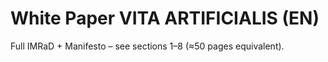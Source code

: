 # White Paper VITA ARTIFICIALIS (EN)

Full IMRaD + Manifesto – see sections 1–8 (≈50 pages equivalent).
